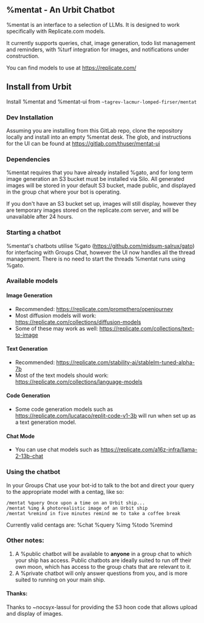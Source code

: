 ## %mentat - An Urbit Chatbot

%mentat is an interface to a selection of LLMs.  It is designed to work specifically 
with Replicate.com models.

It currently supports queries, chat, image generation, todo list management and reminders, 
with %turf integration for images, and notifications under construction.

You can find models to use at https://replicate.com/


## Install from Urbit

Install %mentat and %mentat-ui from `~tagrev-lacmur-lomped-firser/mentat`


### Dev Installation

Assuming you are installing from this GitLab repo, clone the repository locally and install into an
empty %mentat desk.  The glob, and instructions for the UI can be found at https://gitlab.com/thuser/mentat-ui


### Dependencies

%mentat requires that you have already installed %gato, and for long term image generation an S3 bucket must be installed via Silo.  All generated images will be stored in your default S3 bucket, made public, and displayed in the group chat where your bot is operating.

If you don't have an S3 bucket set up, images will still display, however they are temporary images stored on the replicate.com server, and will be unavailable after 24 hours.


### Starting a chatbot

%mentat's chatbots utilise %gato (https://github.com/midsum-salrux/gato) for interfacing with Groups Chat, however the UI now handles all the  thread management.  There is no need to start the threads %mentat runs using %gato.


### Available models

#### Image Generation

* Recommended: https://replicate.com/prompthero/openjourney
* Most diffusion models will work: https://replicate.com/collections/diffusion-models
* Some of these may work as well: https://replicate.com/collections/text-to-image

#### Text Generation

* Recommended: https://replicate.com/stability-ai/stablelm-tuned-alpha-7b
* Most of the text models should work: https://replicate.com/collections/language-models

#### Code Generation

* Some code generation models such as https://replicate.com/lucataco/replit-code-v1-3b will run when set up as a text generation model.

#### Chat Mode

* You can use chat models such as https://replicate.com/a16z-infra/llama-2-13b-chat


### Using the chatbot

In your Groups Chat use your bot-id to talk to the bot and direct your query to the appropriate
model with a centag, like so:

```
/mentat %query Once upon a time on an Urbit ship...
/mentat %img A photorealistic image of an Urbit ship
/mentat %remind in five minutes remind me to take a coffee break
```

Currently valid centags are:
%chat
%query 
%img 
%todo
%remind

###  Other notes: 

1. A %public chatbot will be available to **anyone** in a group chat to which your ship has access.
Public chatbots are ideally suited to run off their own moon, which has access to the group chats that are
relevant to it.
2. A %private chatbot will only answer questions from you, and is more suited to running on your main ship.


####  Thanks:

Thanks to ~nocsyx-lassul for providing the S3 hoon code that allows upload and display of images.
